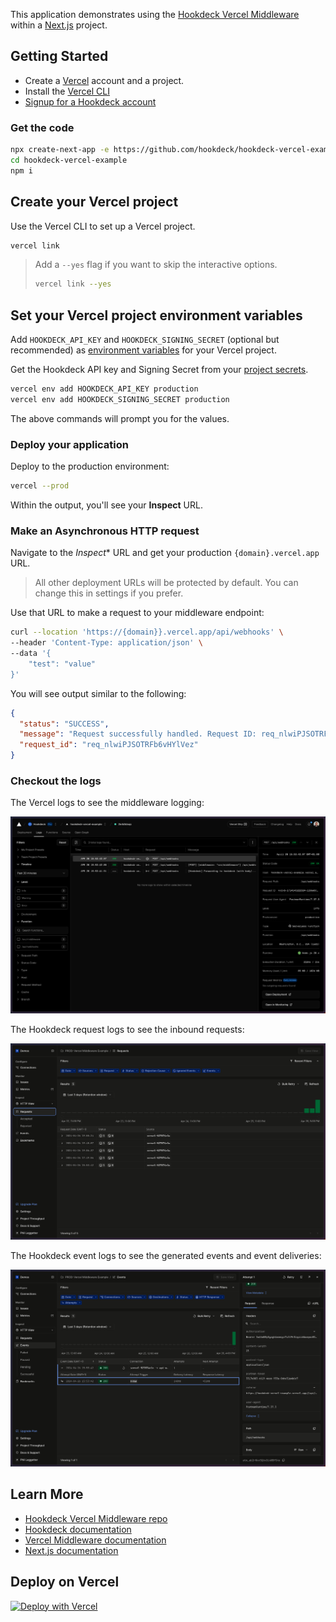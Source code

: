 This application demonstrates using the [Hookdeck Vercel Middleware](https://github.com/hookdeck/hookdeck-vercel) within a [Next.js](https://nextjs.org/) project.

## Getting Started

- Create a [Vercel](https://vercel.com?ref=github-hookdeck-vercel) account and a project.
- Install the [Vercel CLI](https://vercel.com/docs/cli?ref=github-hookdeck-vercel)
- [Signup for a Hookdeck account](https://dashboard.hookdeck.com/signup?ref=github-hookdeck-vercel)

### Get the code

```bash
npx create-next-app -e https://github.com/hookdeck/hookdeck-vercel-example hookdeck-vercel-example
cd hookdeck-vercel-example
npm i
```

## Create your Vercel project

Use the Vercel CLI to set up a Vercel project.

```bash
vercel link
```

> Add a `--yes` flag if you want to skip the interactive options.
> ```bash
> vercel link --yes
> ```

## Set your Vercel project environment variables

Add `HOOKDECK_API_KEY` and `HOOKDECK_SIGNING_SECRET` (optional but recommended) as [environment variables](https://vercel.com/docs/projects/environment-variables?ref=github-hookdeck-vercel)
for your Vercel project.

Get the Hookdeck API key and Signing Secret from your [project secrets](https://dashboard.hookdeck.com/settings/project/secrets?ref=github-hookdeck-vercel).

```bash
vercel env add HOOKDECK_API_KEY production
vercel env add HOOKDECK_SIGNING_SECRET production
```

The above commands will prompt you for the values.

### Deploy your application

Deploy to the production environment:

```bash
vercel --prod
```

Within the output, you'll see your **Inspect** URL.

### Make an Asynchronous HTTP request

Navigate to the *Inspect** URL and get your production `{domain}.vercel.app` URL.

> All other deployment URLs will be protected by default. You can change this in settings if you prefer.

Use that URL to make a request to your middleware endpoint:

```bash
curl --location 'https://{domain}}.vercel.app/api/webhooks' \
--header 'Content-Type: application/json' \
--data '{
    "test": "value"
}'
```

You will see output similar to the following:

```json
{
  "status": "SUCCESS",
  "message": "Request successfully handled. Request ID: req_nlwiPJSOTRFb6vHYlVez",
  "request_id": "req_nlwiPJSOTRFb6vHYlVez"
}
```

### Checkout the logs

The Vercel logs to see the middleware logging:

![Vercel Logs](docs/vercel-logs.png)

The Hookdeck request logs to see the inbound requests:

![Hookdeck requests](docs/hookdeck-requests.png)

The Hookdeck event logs to see the generated events and event deliveries:

![Hookdeck events](docs/hookdeck-events.png)

## Learn More

- [Hookdeck Vercel Middleware repo](https://github.com/hookdeck/hookdeck-vercel)
- [Hookdeck documentation](https://hookdeck.com/docs?ref=github-hookdeck-vercel-example)
- [Vercel Middleware documentation](https://vercel.com/docs/functions/edge-middleware?ref=github-hookdeck-vercel-example)
- [Next.js documentation](https://nextjs.org/docs?ref=github-hookdeck-vercel-example)

## Deploy on Vercel

[![Deploy with Vercel](https://vercel.com/button)](https://vercel.com/new/clone?repository-url=https%3A%2F%2Fgithub.com%2Fhookdeck%2Fhookdeck-vercel-example&env=HOOKDECK_API_KEY,HOOKDECK_SIGNING_SECRET)
